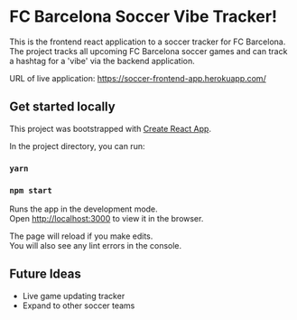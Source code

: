 # FC Barcelona Soccer Vibe Tracker!

This is the frontend react application to a soccer tracker for FC Barcelona. The project tracks all upcoming FC Barcelona soccer games and can track a hashtag for a 'vibe' via the backend application.

URL of live application: https://soccer-frontend-app.herokuapp.com/

## Get started locally

This project was bootstrapped with [Create React App](https://github.com/facebook/create-react-app).

In the project directory, you can run:
### `yarn`
### `npm start`

Runs the app in the development mode.<br>
Open [http://localhost:3000](http://localhost:3000) to view it in the browser.

The page will reload if you make edits.<br>
You will also see any lint errors in the console.


## Future Ideas

- Live game updating tracker
- Expand to other soccer teams
